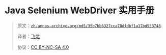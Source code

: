 # Java Selenium WebDriver 实用手册

> 原文：[`zh.annas-archive.org/md5/35b7bb6327cca70dfdbf1a17bd553748`](https://zh.annas-archive.org/md5/35b7bb6327cca70dfdbf1a17bd553748)
> 
> 译者：[飞龙](https://github.com/wizardforcel)
> 
> 协议：[CC BY-NC-SA 4.0](http://creativecommons.org/licenses/by-nc-sa/4.0/)